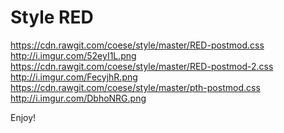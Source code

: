# Style RED

https://cdn.rawgit.com/coese/style/master/RED-postmod.css   http://i.imgur.com/52eyI1L.png
https://cdn.rawgit.com/coese/style/master/RED-postmod-2.css http://i.imgur.com/FecyjhR.png
https://cdn.rawgit.com/coese/style/master/pth-postmod.css   http://i.imgur.com/DbhoNRG.png

Enjoy!
